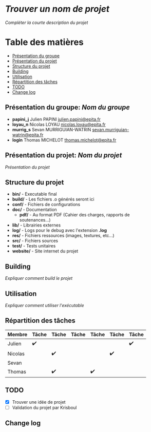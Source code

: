 # *Trouver un nom de projet*
*Compléter la courte description du projet*

# Table des matières
* [Présentation du groupe](#présentation-du-groupe-nom-du-groupe)
* [Présentation du projet](#présentation-du-projet-nom-du-projet)
* [Structure du projet](#structure-du-projet)
* [Building](#building)
* [Utilisation](#utilisation)
* [Répartition des tâches](#répartition-des-tâches)
* [TODO](#todo)
* [Change log](#change-log)

## Présentation du groupe: *Nom du groupe*
* **papini_j** Julien PAPINI <julien.papini@epita.fr>
* **loyau_n** Nicolas LOYAU <nicolas.loyau@epita.fr>
* **murrig_s** Sevan MURRIGUIAN-WATRIN <sevan.murriguian-watrin@epita.fr>
* **login** Thomas MICHELOT <thomas.michelot@epita.fr>

## Présentation du projet: *Nom du projet*
*Présentation du projet*

## Structure du projet
* **bin/** - Executable final
* **build/** - Les fichiers .o générés seront ici
* **conf/** - Fichiers de configurations
* **doc/** - Documentation
	* **pdf/** - Au format PDF (Cahier des charges, rapports de soutenances...)
* **lib/** - Librairies externes
* **log/** - Logs pour le debug avec l'extension **.log**
* **res/** - Fichiers ressources (images, textures, etc...)
* **src/** - Fichiers sources
* **test/** - Tests unitaires
* **website/** - Site internet du projet

## Building
*Expliquer comment build le projet*

## Utilisation
*Expliquer comment utiliser l'exécutable*

## Répartition des tâches
Membre  | Tâche              | Tâche              | Tâche              | Tâche              | Tâche              | Tâche              
--------|--------------------|--------------------|--------------------|--------------------|--------------------|--------------------
Julien  | :heavy_check_mark: |                    |                    |                    |                    | :heavy_check_mark:
Nicolas |                    | :heavy_check_mark: |                    |                    | :heavy_check_mark: |                    
Sevan   |                    |                    |                    |                    |                    |                    
Thomas  |                    | :heavy_check_mark: |                    | :heavy_check_mark: |                    |                    

## TODO
- [X] Trouver une idée de projet
- [ ] Validation du projet par Krisboul

## Change log